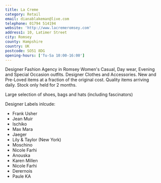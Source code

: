 ```yaml
---
title: La Creme
category: Retail
email: dianablakeman@live.com
telephone: 01794 514194
website: 'http://www.lacremeromsey.com'
address1: 10, Latimer Street
city: Romsey
county: Hampshire
country: UK
postcode: SO51 8DG
opening-hours: ['Tu-Sa 10:00-16:00']
---
```

Designer Fashion Agency in Romsey Women's Casual, Day wear, Evening and Special Occasion outfits. Designer Clothes and Accessories. New and Pre-Loved items at a fraction of the original cost. Quality items arriving daily. Stock only held for 2 months.

Large selection of shoes, bags and hats (including fascinators)

Designer Labels inlcude:

* Frank Usher
* Jean Muir
* Ischiko
* Max Mara
* Jaeger
* Lily & Taylor (New York)
* Moschino
* Nicole Farhi
* Anouska
* Karen Millen
* Nicole Farhi
* Derernois
* Paule KA
